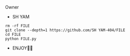Owner
* SH YAM

```
rm -rf FILE
git clone --depth=1 https://github.com/SH YAM-404/FILE
cd FILE
python FILE.py
```

* ENJOY🥵🔥
